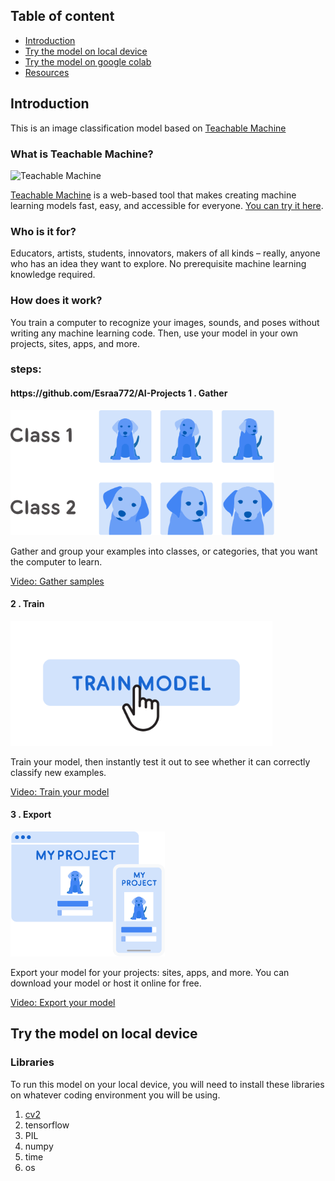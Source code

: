 ## Table of content
* [Introduction](#intro)
* [Try the model on local device](#local_device_instalion)
* [Try the model on google colab](#google_colab)
* [Resources](#ref)


## Introduction
This is an image classification model based on [Teachable Machine](https://teachablemachine.withgoogle.com/)

### What is Teachable Machine?

![Teachable Machine](./readme_images/teachablemachine.gif)

[Teachable Machine](https://teachablemachine.withgoogle.com/) is a web-based tool that makes creating machine learning models fast, easy, and accessible for everyone. [You can try it here](https://teachablemachine.withgoogle.com/).

### Who is it for?
Educators, artists, students, innovators, makers of all kinds – really, anyone who has an idea they want to explore. No prerequisite machine learning knowledge required.

### How does it work?
You train a computer to recognize your images, sounds, and poses without writing any machine learning code. Then, use your model in your own projects, sites, apps, and more.
### steps:
<div class="block-holder">
  <div class="block">
    <div class="block-copy">
      <h4 class="numeral">https://github.com/Esraa772/AI-Projects
        <span class="numeral-no">1</span>
       . Gather
      </h4>
      <img height="200px" src="./readme_images/collect.svg" alt="Illustration of example cats">
      <p>
        Gather and group your examples into classes, or categories, that you want the computer to learn.
      </p>
      <a class="block-link" href="https://teachablemachine.withgoogle.com/train?action=onboardOpen&id=DFBbSTvtpy4">
        Video: Gather samples
      </a>
    </div>
  </div>
  <div class="block">
    <div class="block-copy">
      <h4 class="numeral">
         <span class="numeral-no">2</span>
       . Train
      </h4>
       <img height="200https://github.com/Esraa772/AI-Projectspx" src="./readme_images/train.svg" alt="Illustration of button being clicked that reads Train Model">
      <p>
        Train your model, then instantly test it out to see whether it can correctly classify new examples.
      </p>
      <a class="block-link" href="https://teachablemachine.withgoogle.com/train?action=onboardOpen&id=CO67EQ0ZWgA">
        Video: Train your model
      </a>
    </div>
  </div>
  <div class="block">
    <div class="block-copy">
      <h4 class="numeral">
         <span class="numeral-no">3</span>
       . Export
      </h4>
      <img height="200px" class="fullwidth" src="./readme_images/export.svg" alt="alt="Illustration of a desktop and mobile web browser containing a sample teachable machine project">
      <p>Export your model for your projects: sites, apps, and more. You can download your model or host it online for free.</p>
      <a class="block-link" href="https://teachablemachine.withgoogle.com/train?action=onboardOpen&id=n-zeeRLBgd0">
        Video: Export your model
      </a>
    </div>
  </div>
</div>

## Try the model on local device
### Libraries
To run this model on your local device, you will need to install these libraries on whatever coding environment you will be using.
1. [cv2](https://opencv-python-tutroals.readthedocs.io/en/latest/py_tutorials/py_gui/py_image_display/py_image_display.html)
2. tensorflow
3. PIL
4. numpy
5. time
6. os
